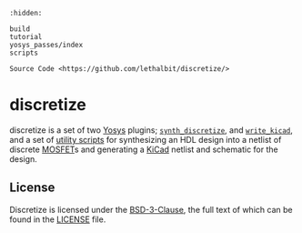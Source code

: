 ```{toctree}
:hidden:

build
tutorial
yosys_passes/index
scripts

Source Code <https://github.com/lethalbit/discretize/>

```
# discretize

discretize is a set of two [Yosys] plugins; [`synth_discretize`], and [`write_kicad`], and a set of [utility scripts](./scripts.md) for synthesizing an HDL design into a netlist of discrete [MOSFET]s and generating a [KiCad] netlist and schematic for the design.




## License

Discretize is licensed under the [BSD-3-Clause](https://spdx.org/licenses/BSD-3-Clause.html), the full text of which can be found in the [LICENSE](LICENSE) file.


[yosys]: https://github.com/YosysHQ/yosys
[kicad]: https://www.kicad.org/

[`synth_discretize`]: ./synth_discretize.md
[`write_kicad`]: ./write_kicad.md
[MOSFET]: https://en.wikipedia.org/wiki/MOSFET
